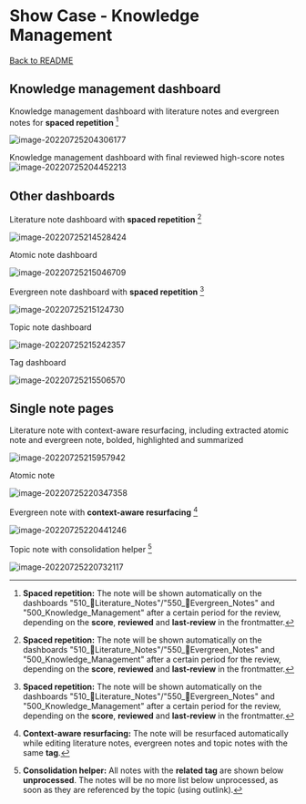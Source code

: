 # Show Case - Knowledge Management  
[Back to README](../../README.md)

## Knowledge management dashboard

Knowledge management dashboard with literature notes and evergreen notes for **spaced repetition** [^1] 

![image-20220725204306177](images/image-20220725204306177.png)

Knowledge management dashboard with final reviewed high-score notes ![image-20220725204452213](images/image-20220725204452213.png)

## Other dashboards

Literature note dashboard with **spaced repetition** [^1] 

![image-20220725214528424](images/image-20220725214528424.png)

Atomic note dashboard

![image-20220725215046709](images/image-20220725215046709.png)

Evergreen note dashboard with **spaced repetition** [^1] 

![image-20220725215124730](images/image-20220725215124730.png)

Topic note dashboard

![image-20220725215242357](images/image-20220725215242357.png)

Tag dashboard

![image-20220725215506570](images/image-20220725215506570.png)

## Single note pages

Literature note with context-aware resurfacing, including extracted atomic note and evergreen note, bolded, highlighted and summarized

![image-20220725215957942](images/image-20220725215957942.png)

Atomic note

![image-20220725220347358](images/image-20220725220347358.png)

Evergreen note with **context-aware resurfacing** [^2]

![image-20220725220441246](images/image-20220725220441246.png)

Topic note with consolidation helper [^3]

![image-20220725220732117](images/image-20220725220732117.png)



[^1]: **Spaced repetition:** The note will be shown automatically on the dashboards "510_📔Literature_Notes"/"550_🌲Evergreen_Notes" and "500_Knowledge_Management" after a certain period for the review, depending on the **score**, **reviewed** and **last-review** in the frontmatter.  

[^2]: **Context-aware resurfacing:** The note will be resurfaced automatically while editing literature notes, evergreen notes and topic notes with the same **tag**. 

[^3]: **Consolidation helper:** All notes with the **related tag** are shown below **unprocessed**. The notes will be no more list below unprocessed, as soon as they are referenced by the topic (using outlink).